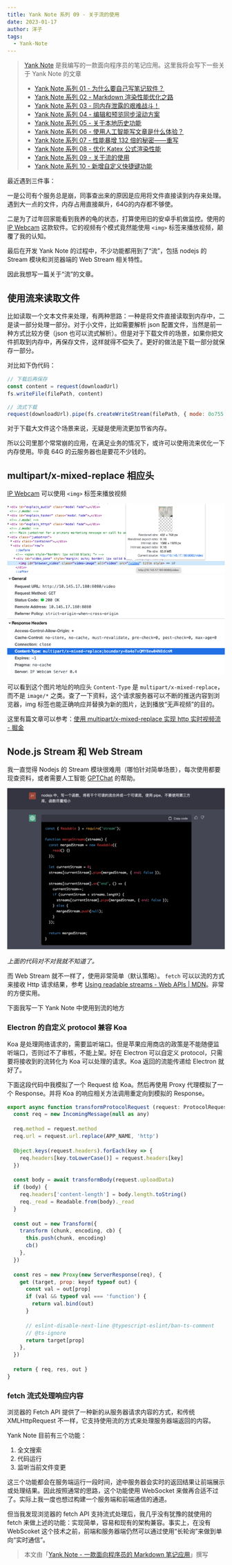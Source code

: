 ```yaml
---
title: Yank Note 系列 09 - 关于流的使用
date: 2023-01-17
author: 洋子
tags:
  - Yank-Note
---
```


> [Yank Note](https://github.com/purocean/yn) 是我编写的一款面向程序员的笔记应用。这里我将会写下一些关于 Yank Note 的文章
> - [Yank Note 系列 01 - 为什么要自己写笔记软件？](/yank-note-01)
> - [Yank Note 系列 02 - Markdown 渲染性能优化之路](/yank-note-02)
> - [Yank Note 系列 03 - 同内存泄露的艰难战斗！](/yank-note-03)
> - [Yank Note 系列 04 - 编辑和预览同步滚动方案](/yank-note-04)
> - [Yank Note 系列 05 - 关于本地历史功能](/yank-note-05)
> - [Yank Note 系列 06 - 使用人工智能写文章是什么体验？](/yank-note-06)
> - [Yank Note 系列 07 - 性能暴增 132 倍的秘密——重写](/yank-note-07)
> - [Yank Note 系列 08 - 优化 Katex 公式渲染性能](/yank-note-08)
> - [Yank Note 系列 09 - 关于流的使用](/yank-note-09)
> - [Yank Note 系列 10 - 新增自定义快捷键功能](/yank-note-10)

最近遇到三件事：

一是公司有个服务总是崩，同事查出来的原因是应用将文件直接读到内存来处理。遇到大一点的文件，内存占用直接飙升，64G的内存都不够使。

二是为了过年回家能看到我养的龟的状态，打算使用旧的安卓手机做监控。使用的 [IP Webcam] 这款软件。它的视频有个模式竟然能使用 `<img>` 标签来播放视频，颠覆了我的认知。

最后在开发 Yank Note 的过程中，不少功能都用到了“流”，包括 nodejs 的 Stream 模块和浏览器端的 Web Stream 相关特性。

因此我想写一篇关于“流”的文章。

## 使用流来读取文件

比如读取一个文本文件来处理，有两种思路：一种是将文件直接读取到内存中，二是读一部分处理一部分。对于小文件，比如需要解析 json 配置文件，当然是前一种方式比较方便（json 也可以流式解析）。但是对于下载文件的场景，如果你把文件抓取到内存中，再保存文件，这样就得不偿失了。更好的做法是下载一部分就保存一部分。

对比如下伪代码：

```js
// 下载后再保存
const content = request(downloadUrl)
fs.writeFile(filePath, content)
```

```js
// 流式下载
request(downloadUrl).pipe(fs.createWriteStream(filePath, { mode: 0o755 }))
```

对于下载大文件这个场景来说，无疑是使用流更加节省内存。

所以公司里那个常常崩的应用，在满足业务的情况下，或许可以使用流来优化一下内存使用。毕竟 64G 的云服务器也是要花不少钱的。

## multipart/x-mixed-replace 相应头

[IP Webcam] 可以使用 `<img>` 标签来播放视频

![Img](./FILES/2023-01-17-yank-note-09.md/img-20230120113833.png)
![Img](./FILES/2023-01-17-yank-note-09.md/img-20230120113947.png)

可以看到这个图片地址的响应头 `Content-Type` 是 `multipart/x-mixed-replace`，而不是 `image/*` 之类。查了一下资料，这个请求服务器可以不断的推送内容到浏览器，img 标签也能正确响应并替换为新的图片，达到播放“无声视频”的目的。

这里有篇文章可以参考：[使用 multipart/x-mixed-replace 实现 http 实时视频流 - 掘金](https://juejin.cn/post/6844903798998056967)

## Node.js Stream 和 Web Stream

我一直觉得 Nodejs 的 Stream 模块很难用（哪怕针对简单场景），每次使用都要现查资料，或者需要人工智能 [GPTChat](https://chat.openai.com/) 的帮助。

![Img](./FILES/2023-01-17-yank-note-09.md/img-20230123110638.png)


*上面的代码对不对我就不知道了。*

而 Web Stream 就不一样了，使用非常简单（默认策略）。 `fetch` 可以以流的方式来接收 Http 请求结果，参考 [Using readable streams - Web APIs | MDN](https://developer.mozilla.org/en-US/docs/Web/API/Streams_API/Using_readable_streams)。非常的方便实用。

下面我写一下 Yank Note 中使用到流的地方

### Electron 的自定义 protocol 兼容 Koa

Koa 是处理网络请求的，需要监听端口。但是苹果应用商店的政策是不能随便监听端口，否则过不了审核，不能上架。好在 Electron 可以自定义 protocol，只需要将接收到的流转化为 Koa 可以处理的请求。Koa 返回的流能传递给 Electron 就好了。

下面这段代码中我模拟了一个 Request 给 Koa。然后再使用 Proxy 代理模拟了一个 Response。并将 Koa 的响应相关方法调用重定向到模拟的 Response。

```js
export async function transformProtocolRequest (request: ProtocolRequest) {
  const req = new IncomingMessage(null as any)

  req.method = request.method
  req.url = request.url.replace(APP_NAME, 'http')

  Object.keys(request.headers).forEach(key => {
    req.headers[key.toLowerCase()] = request.headers[key]
  })

  const body = await transformBody(request.uploadData)
  if (body) {
    req.headers['content-length'] = body.length.toString()
    req._read = Readable.from(body)._read
  }

  const out = new Transform({
    transform (chunk, encoding, cb) {
      this.push(chunk, encoding)
      cb()
    },
  })

  const res = new Proxy(new ServerResponse(req), {
    get (target, prop: keyof typeof out) {
      const val = out[prop]
      if (val && typeof val === 'function') {
        return val.bind(out)
      }

      // eslint-disable-next-line @typescript-eslint/ban-ts-comment
      // @ts-ignore
      return target[prop]
    },
  })

  return { req, res, out }
}
```

### fetch 流式处理响应内容

浏览器的 Fetch API 提供了一种新的从服务器请求内容的方式，和传统 XMLHttpRequest 不一样，它支持使用流的方式来处理服务器端返回的内容。

Yank Note 目前有三个功能：

1. 全文搜索
2. 代码运行
3. 监听当前文件变更

这三个功能都会在服务端运行一段时间，途中服务器会实时的返回结果让前端展示或处理结果。因此按照通常的思路，这个功能使用 WebSocket 来做再合适不过了。实际上我一度也想过构建一个服务端和前端通信的通道。

但当我发现浏览器的 fetch API 支持流式处理后，我几乎没有犹豫的就使用的 fetch 来做上述的功能：实现简单，容易和现有的架构兼容。事实上，在没有 WebScoket 这个技术之前，前端和服务器端仍然可以通过使用“长轮询”来做到单向“实时通信”。

> 本文由「[Yank Note - 一款面向程序员的 Markdown 笔记应用](https://github.com/purocean/yn)」撰写

[IP Webcam]: https://play.google.com/store/apps/details?id=com.pas.webcam
